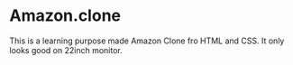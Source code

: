 # Amazon.clone
This is a learning purpose  made Amazon Clone fro HTML and CSS. It only looks good on 22inch monitor.

